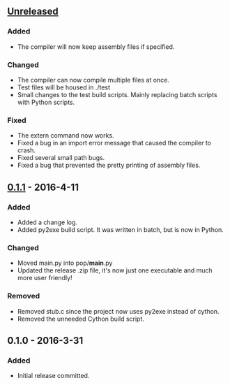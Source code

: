 ## [Unreleased]
### Added
- The compiler will now keep assembly files if specified.

### Changed
- The compiler can now compile multiple files at once.
- Test files will be housed in ./test
- Small changes to the test build scripts. Mainly replacing batch scripts with Python scripts.

### Fixed
- The extern command now works.
- Fixed a bug in an import error message that caused the compiler to crash.
- Fixed several small path bugs.
- Fixed a bug that prevented the pretty printing of assembly files. 

## [0.1.1] - 2016-4-11
### Added
- Added a change log.
- Added py2exe build script. It was written in batch, but is now in Python.

### Changed
- Moved main.py into pop/__main__.py
- Updated the release .zip file, it's now just one executable and much more user friendly!

### Removed
- Removed stub.c since the project now uses py2exe instead of cython.
- Removed the unneeded Cython build script.

## 0.1.0 - 2016-3-31
### Added
- Initial release committed.

[Unreleased]: https://github.com/I8087/Pop/compare/v0.1.1...master
[0.1.1]: https://github.com/I8087/Pop/compare/v0.1...v0.1.1
